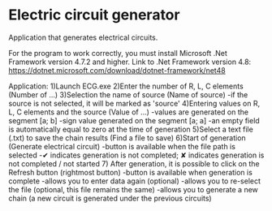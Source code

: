 # Electric circuit generator
Application that generates electrical circuits.

For the program to work correctly, you must install Microsoft .Net Framework version 4.7.2 and higher.
Link to .Net Framework version 4.8: https://dotnet.microsoft.com/download/dotnet-framework/net48

Application:
1)Launch ECG.exe
2)Enter the number of R, L, C elements (Number of ...)
3)Selection the name of source (Name of source)
	-if the source is not selected, it will be marked as 'source'
4)Entering values on R, L, C elements and the source (Value of ...)
	-values are generated on the segment [a; b]
	-sign value generated on the segment [a; a]
	-an empty field is automatically equal to zero at the time of generation
5)Select a text file (.txt) to save the chain results (Find a file to save)
6)Start of generation (Generate electrical circuit)
	-button is available when the file path is selected
	-✔ indicates generation is not completed; ✘ indicates generation is not completed / not started
7) After generation, it is possible to click on the Refresh button (rightmost button)
	-button is available when generation is complete
	-allows you to enter data again (optional)
	-allows you to re-select the file (optional, this file remains the same)
	-allows you to generate a new chain (a new circuit is generated under the previous circuits)
